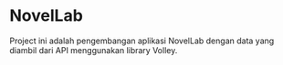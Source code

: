 # NovelLab

Project ini adalah pengembangan aplikasi NovelLab dengan data yang diambil dari API menggunakan library Volley.
